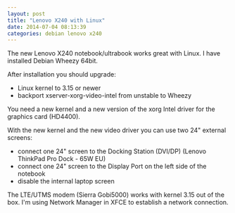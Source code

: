 ```yaml
---
layout: post
title: "Lenovo X240 with Linux"
date: 2014-07-04 08:13:39
categories: debian lenovo x240
---
```


The new Lenovo X240 notebook/ultrabook works great with Linux. I have installed Debian Wheezy 64bit.

After installation you should upgrade:

 * Linux kernel to 3.15 or newer
 * backport xserver-xorg-video-intel from unstable to Wheezy

You need a new kernel and a new version of the xorg Intel driver for the graphics card (HD4400).

With the new kernel and the new video driver you can use two 24" external screens:

 * connect one 24" screen to the Docking Station (DVI/DP) (Lenovo ThinkPad Pro Dock - 65W EU)
 * connect one 24" screen to the Display Port on the left side of the notebook
 * disable the internal laptop screen

The LTE/UTMS modem (Sierra Gobi5000) works with kernel 3.15 out of the box. I'm using Network Manager in XFCE to establish a network connection.

